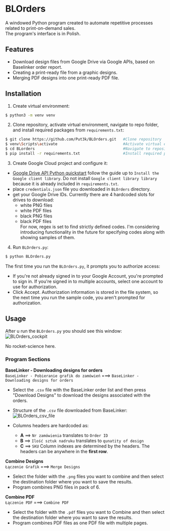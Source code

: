 
# BLOrders

A windowed Python program created to automate repetitive processes related to print-on-demand sales.  
The program's interface is in Polish.




## Features

- Download design files from Google Drive via Google APIs, based on Baselinker order report.
- Creating a print-ready file from a graphic designs.
- Merging PDF designs into one print-ready PDF file.


## Installation

1. Create virtual environment:
```bash
$ python3 -m venv venv
```

2. Clone repository, activate virtual environment, navigate to repo folder, and install required packages from `requirements.txt`:
```bash
$ git clone https://github.com/Put3k/BLOrders.git   #Clone repository
$ venv\Scripts\activate                             #Activate virtual environment
$ cd BLorders                                       #Navigate to repository folder
$ pip install -r requirements.txt                   #Install required packages
```

3. Create Google Cloud project and configure it:
* [Google Drive API Python quickstart](https://developers.google.com/drive/api/quickstart/python) follow the guide up to `Install the Google client library`. Do not install `Google client library library` because it is already included in `requirements.txt`.
* place `credentials.json` file you downloaded in `BLOrders` directory.
* get your Google Drive IDs. Currently there are 4 hardcoded slots for drives to download:
    * white PNG files
    * white PDF files
    * black PNG files
    * black PDF files  
    For now, regex is set to find strictly defined codes. I'm considering introducing functionality in the future for specifying codes along with showing samples of them.
4. Run `BLOrders.py`:
```bash
$ python BLOrders.py
```

The first time you run the `BLOrders.py`, it prompts you to authorize access:
- If you're not already signed in to your Google Account, you're prompted to sign in. If you're signed in to multiple accounts, select one account to use for authorization.
- Click Accept.
Authorization information is stored in the file system, so the next time you run the sample code, you aren't prompted for authorization.


## Usage

After u run the `BLOrders.py` you should see this window:
![BLOrders_cockpit](https://imageupload.io/ib/7HOaejCootGYLJ1_1693315713.png)

No rocket-science here.

### Program Sections

**BaseLinker - Downloading designs for orders**  
`BaseLinker - Pobieranie grafik do zamówień` ===> `BaseLinker - Downloading designs for orders`
* Select the `.csv` file with the BaseLinker order list and then press "Download Designs" to download the designs associated with the orders.

* Structure of the `.csv` file downloaded from BaseLinker:
![BLOrders_csv_file](https://imageupload.io/ib/X1Brot57ypqccJs_1693317162.png)  
* Columns headers are hardcoded as:
    * **A** ==> `Nr zamówienia` translates to `Order ID`
    * **B** ==> `Ilość sztuk nadruku` translates to `qunatity of design`
    * **C** ==> `SKU`
    Column indexes are determined by the headers. The headers can be anywhere in the **first row**.

**Combine Designs**  
`Łączenie Grafik` ===> `Merge Designs`
* Select the folder with the `.png` files you want to combine and then select the destination folder where you want to save the results.
* Program combines PNG files in pack of 6.

**Combine PDF**  
`Łączenie PDF` ===> `Combine PDF`
* Select the folder with the `.pdf` files you want to Combine and then select the destination folder where you want to save the results.
* Program combines PDF files as one PDF file with multiple pages.


